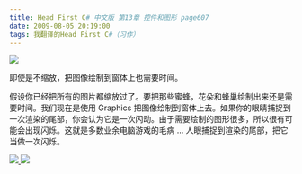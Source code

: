 ```yaml
---
title: Head First C# 中文版 第13章 控件和图形 page607
date: 2009-08-05 20:19:00
tags: 我翻译的Head First C#（习作）
---
```

![](https://p-blog.csdn.net/images/p_blog_csdn_net/cuipengfei1/EntryImages/20090805/2009-08-05_19-58-30.jpg)

即使是不缩放，把图像绘制到窗体上也需要时间。

假设你已经把所有的图片都缩放过了。要把那些蜜蜂，花朵和蜂巢绘制出来还是需要时间。我们现在是使用  Graphics
把图像绘制到窗体上去。如果你的眼睛捕捉到一次渲染的尾部，你会认为它是一次闪动。由于需要绘制的图形很多，所以很有可能会出现闪烁。这就是多数业余电脑游戏的毛病
...  人眼捕捉到渲染的尾部，把它当做一次闪烁。



[ ![](https://profile.csdnimg.cn/5/2/5/3_cuipengfei1)
![](https://g.csdnimg.cn/static/user-reg-year/1x/11.png)
](https://blog.csdn.net/cuipengfei1)





